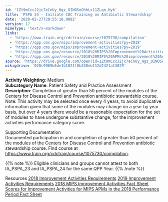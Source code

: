 ```yaml
---
id: '1Zt9mCccJ2jc7eCnUy_Hgz_OINOSeOhhLx11ZLqn_Hyk'
title: 'PSPA 24 - Initiate CDC Training on Antibiotic Stewardship'
date: '2020-02-27T20:55:18.908Z'
version: 17
mimeType: 'text/x-markdown'
links:
  - 'https://www.train.org/cdctrain/course/1075730/compilation'
  - 'https://qpp.cms.gov/mips/improvement-activities?py=2018'
  - 'https://qpp.cms.gov/mips/improvement-activities?py=2019'
  - 'https://qpp.cms.gov/resource/2018%20MIPS%20Improvement%20Activities%20Fact%20Sheet'
  - 'https://qpp.cms.gov/resource/2018%20MIPS%20APMs%20improvement%20Activities%20scores%20fact%20sheet'
source: 'https://drive.google.com/open?id=1Zt9mCccJ2jc7eCnUy_Hgz_OINOSeOhhLx11ZLqn_Hyk'
wikigdrive: '028c9969b6de1b1821f0b338eb112d2421a13029'
---
```





**Activity Weighting**: Medium  
**Subcategory Name**: Patient Safety and Practice Assessment  
**Description**: Completion of greater than 50 percent of the modules of the Centers for Disease Control and Prevention antibiotic stewardship course. Note: This activity may be selected once every 4 years, to avoid duplicative information given that some of the modules may change on a year by year basis, but over 4 years there would be a reasonable expectation for the set of modules to have undergone substantive change, for the improvement activities performance category score.




Supporting Documentation  
Documented participation in and completion of greater than 50 percent of the modules of the Centers for Disease Control and Prevention antibiotic stewardship course. Find course at https://www.train.org/cdctrain/course/1075730/compilation.

{{% note %}}
Eligible clinicians and groups cannot attest to both IA_PSPA_23 and IA_PSPA_24 for the same QPP Year.
{{% /note %}}



Resources
[2018 Improvement Activities Requirements](https://qpp.cms.gov/mips/improvement-activities?py=2018)
[2019 Improvement Activities Requirements](https://qpp.cms.gov/mips/improvement-activities?py=2019)
[2018 MIPS Improvement Activities Fact Sheet](https://qpp.cms.gov/resource/2018%20MIPS%20Improvement%20Activities%20Fact%20Sheet)
[Scores for Improvement Activities for MIPS APMs in the 2018 Performance Period Fact Sheet](https://qpp.cms.gov/resource/2018%20MIPS%20APMs%20improvement%20Activities%20scores%20fact%20sheet)
